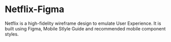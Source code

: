 # Netflix-Figma
Netflix is a high-fidelity wireframe design to emulate User Experience. It is built using Figma, Mobile Stlyle Guide and recommended mobile component styles.
